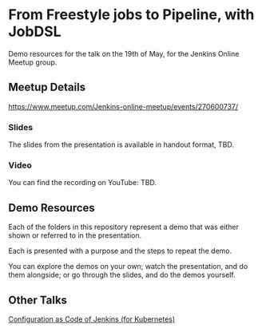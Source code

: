 # From Freestyle jobs to Pipeline, with JobDSL

Demo resources for the talk on the 19th of May, for the Jenkins Online Meetup group.

## Meetup Details

<https://www.meetup.com/Jenkins-online-meetup/events/270600737/>

### Slides

The slides from the presentation is available in handout format, TBD.

### Video

You can find the recording on YouTube: TBD.

## Demo Resources

Each of the folders in this repository represent a demo
that was either shown or referred to in the presentation.

Each is presented with a purpose and the steps to repeat
the demo.

You can explore the demos on your own;
watch the presentation, and do them alongside;
or go through the slides, and do the demos yourself.

## Other Talks

[Configuration as Code of Jenkins (for Kubernetes)](https://github.com/figaw/configuration-as-code-jenkins-k8s)
